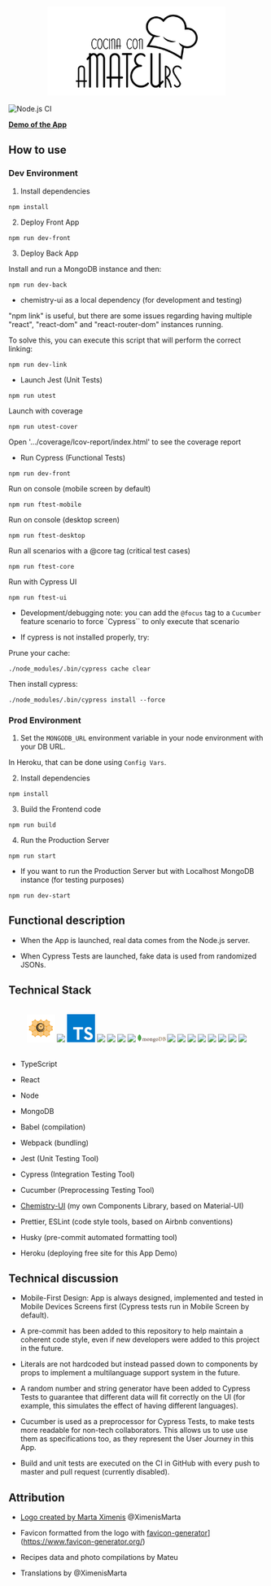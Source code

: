 <div align="center">
  <img alt="Cooking with aMateuRS Logo" src="https://github.com/W01fw00d/cooking-with-amateurs/blob/master/public/logo.png?raw=true" width="350" title="by Marta Ximenis">
</div>

![Node.js CI](https://github.com/W01fw00d/cooking-with-amateurs/workflows/Node.js%20CI/badge.svg)

[**Demo of the App**](https://cooking-with-amateurs.herokuapp.com/#/list)

## How to use

### Dev Environment

1. Install dependencies

```
npm install
```

2. Deploy Front App

```
npm run dev-front
```

3. Deploy Back App

Install and run a MongoDB instance and then:

```
npm run dev-back
```

- chemistry-ui as a local dependency (for development and testing)

"npm link" is useful, but there are some issues regarding having multiple "react", "react-dom" and "react-router-dom" instances running.

To solve this, you can execute this script that will perform the correct linking:

```
npm run dev-link
```

- Launch Jest (Unit Tests)

```
npm run utest
```

Launch with coverage

```
npm run utest-cover
```

Open '.../coverage/lcov-report/index.html' to see the coverage report

- Run Cypress (Functional Tests)

```
npm run dev-front
```

Run on console (mobile screen by default)

```
npm run ftest-mobile
```

Run on console (desktop screen)

```
npm run ftest-desktop
```

Run all scenarios with a @core tag (critical test cases)

```
npm run ftest-core
```

Run with Cypress UI

```
npm run ftest-ui
```

- Development/debugging note: you can add the `@focus` tag to a `Cucumber` feature scenario to force `Cypress`` to only execute that scenario

- If cypress is not installed properly, try:

Prune your cache:

```
./node_modules/.bin/cypress cache clear
```

Then install cypress:

```
./node_modules/.bin/cypress install --force
```

### Prod Environment

1. Set the `MONGODB_URL` environment variable in your node environment with your DB URL.

In Heroku, that can be done using `Config Vars`.

2. Install dependencies

```
npm install
```

3. Build the Frontend code

```
npm run build
```

4. Run the Production Server

```
npm run start
```

- If you want to run the Production Server but with Localhost MongoDB instance (for testing purposes)

```
npm run dev-start
```

## Functional description

- When the App is launched, real data comes from the Node.js server.

- When Cypress Tests are launched, fake data is used from randomized JSONs.

## Technical Stack

</br>

<div align="center">
  <img width="55" src="https://github.com/W01fw00d/chemistry-ui/blob/master/public/chemistry-ui-logo.png?raw=true"/>
  <img width="55" src="https://raw.githubusercontent.com/gilbarbara/logos/master/logos/javascript.svg"/>
  <img width="55" src="https://raw.githubusercontent.com/gilbarbara/logos/master/logos/typescript.svg"/>
  <img width="55" src="https://raw.githubusercontent.com/gilbarbara/logos/master/logos/typescript-icon.svg"/>
  <img width="55" src="https://raw.githubusercontent.com/gilbarbara/logos/master/logos/react.svg"/>
  <img width="55" src="https://raw.githubusercontent.com/gilbarbara/logos/master/logos/react-router.svg"/>
  <img width="55" src="https://raw.githubusercontent.com/gilbarbara/logos/master/logos/preact.svg"/>
  <img width="55" src="https://raw.githubusercontent.com/gilbarbara/logos/master/logos/mongodb.svg"/>
  <img width="55" src="https://raw.githubusercontent.com/gilbarbara/logos/master/logos/nodemon.svg"/>
  <img width="55" src="https://raw.githubusercontent.com/gilbarbara/logos/master/logos/progress.svg"/>
  <img width="55" src="https://raw.githubusercontent.com/gilbarbara/logos/master/logos/webpack.svg"/>
  <img width="55" src="https://raw.githubusercontent.com/gilbarbara/logos/master/logos/jest.svg"/>
  <img width="55" src="https://raw.githubusercontent.com/gilbarbara/logos/master/logos/cucumber.svg"/>
  <img width="55" src="https://raw.githubusercontent.com/gilbarbara/logos/master/logos/cypress.svg"/>
  <img width="55" src="https://raw.githubusercontent.com/gilbarbara/logos/master/logos/eslint.svg"/>
  <img width="55" src="https://raw.githubusercontent.com/gilbarbara/logos/master/logos/prettier.svg"/>
</div>

</br>

- TypeScript

- React

- Node
- MongoDB

- Babel (compilation)
- Webpack (bundling)

- Jest (Unit Testing Tool)
- Cypress (Integration Testing Tool)
- Cucumber (Preprocessing Testing Tool)

- [Chemistry-UI](https://github.com/W01fw00d/chemistry-ui) (my own Components Library, based on Material-UI)

- Prettier, ESLint (code style tools, based on Airbnb conventions)
- Husky (pre-commit automated formatting tool)

- Heroku (deploying free site for this App Demo)

## Technical discussion

- Mobile-First Design: App is always designed, implemented and tested in Mobile Devices Screens first (Cypress tests run in Mobile Screen by default).

- A pre-commit has been added to this repository to help maintain a coherent code style, even if new developers were added to this project in the future.

- Literals are not hardcoded but instead passed down to components by props to implement a multilanguage support system in the future.

- A random number and string generator have been added to Cypress Tests to guarantee that different data will fit correctly on the UI (for example, this simulates the effect of having different languages).

- Cucumber is used as a preprocessor for Cypress Tests, to make tests more readable for non-tech collaborators. This allows us to use use them as specifications too, as they represent the User Journey in this App.

- Build and unit tests are executed on the CI in GitHub with every push to master and pull request (currently disabled).

## Attribution

- [Logo created by Marta Ximenis](https://www.domestika.org/es/projects/692722-cocina-con-amateurs) @XimenisMarta

- Favicon formatted from the logo with [favicon-generator](https://www.favicon-generator.org/)](https://www.favicon-generator.org/)

- Recipes data and photo compilations by Mateu

- Translations by @XimenisMarta
